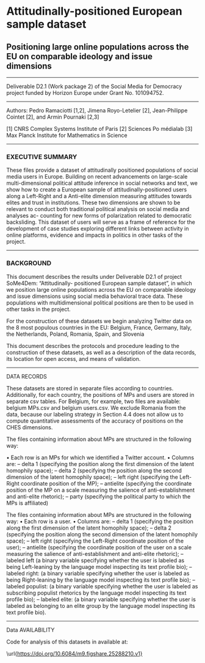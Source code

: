 # Attitudinally-positioned European sample dataset

## Positioning large online populations across the EU on comparable ideology and issue dimensions

------------------------------------------------------------------------------------------------

Deliverable D2.1 (Work package 2) of the Social Media for Democracy project funded by 
Horizon Europe under Grant No. 101094752.

------------------------------------------------------------------------------------------------

Authors: Pedro Ramaciotti [1,2], Jimena Royo-Letelier [2], 
Jean-Philippe Cointet [2], and Armin Pournaki [2,3]

[1] CNRS Complex Systems Institute of Paris
[2] Sciences Po médialab
[3] Max Planck Institute for Mathematics in Science

------------------------------------------------------------------------------------------------

### EXECUTIVE SUMMARY 

These files provide a dataset of attitudinally positioned populations of social media users in Europe. 
Building on recent advancements on
large-scale multi-dimensional political attitude inference in social networks and text, we show how
to create a European sample of attitudinally-positioned users along a Left-Right and a Anti-elite
dimension measuring attitudes towards elites and trust in institutions. These two dimensions are
shown to be relevant to conduct both traditional political analysis on social media and analyses ac-
counting for new forms of polarization related to democratic backsliding. This dataset of users will
serve as a frame of reference for the development of case studies exploring different links between
activity in online platforms, evidence and impacts in politics in other tasks of the project.

------------------------------------------------------------------------------------------------

### BACKGROUND


This document describes the results under Deliverable D2.1 of project SoMe4Dem: “Attitudinally-
positioned European sample dataset”, in which we position large online populations across the EU on
comparable ideology and issue dimensions using social media behavioral trace data. These populations
with multidimensional political positions are then to be used in other tasks in the project.

For the construction of these datasets we begin analyzing Twitter data on the 8 most populous
countries in the EU: Belgium, France, Germany, Italy, the Netherlands, Poland, Romania, Spain, 
and Slovenia

This document describes the protocols and procedure leading to the construction of these datasets,
as well as a description of the data records, its location for open access, and means of validation.

------------------------------------------------------------------------------------------------

DATA RECORDS

These datasets are stored in separate files according to countries. Additionally, for each country, the
positions of MPs and users are stored in separate csv tables. For Belgium, for example, two files are
available: belgium MPs.csv and belgium users.csv. We exclude Romania from the data, because our
labeling strategy in Section 4.4 does not allow us to compute quantitative assessments of the accuracy
of positions on the CHES dimensions.

The files containing information about MPs are structured in the following way:

• Each row is an MPs for which we identified a Twitter account.
• Columns are:
	– delta 1 (specifying the position along the first dimension of the latent homophily space);
	– delta 2 (specifying the position along the second dimension of the latent homophily space);
	– left right (specifying the Left-Right coordinate position of the MP);
	– antielite (specifying the coordinate position of the MP on a scale measuring the salience of
anti-establishment and anti-elite rhetoric);
	– party (specifying the political party to which the MPs is affiliated)

The files containing information about MPs are structured in the following way:
• Each row is a user.
• Columns are:
	– delta 1 (specifying the position along the first dimension of the latent homophily space);
	– delta 2 (specifying the position along the second dimension of the latent homophily space);
	– left right (specifying the Left-Right coordinate position of the user);
	– antielite (specifying the coordinate position of the user on a scale measuring the salience
of anti-establishment and anti-elite rhetoric);
	– labeled left (a binary variable specifying whether the user is labeled as being Left-leaning
by the language model inspecting its text profile bio);
	– labeled right: (a binary variable specifying whether the user is labeled as being Right-leaning
by the language model inspecting its text profile bio);
	– labeled populist: (a binary variable specifying whether the user is labeled as subscribing
populist rhetorics by the language model inspecting its text profile bio);
	– labeled elite: (a binary variable specifying whether the user is labeled as belonging to an
elite group by the language model inspecting its text profile bio).

------------------------------------------------------------------------------------------------

Data AVAILABILITY

Code for analysis of this datasets in available at:

\url{https://doi.org/10.6084/m9.figshare.25288210.v1}


